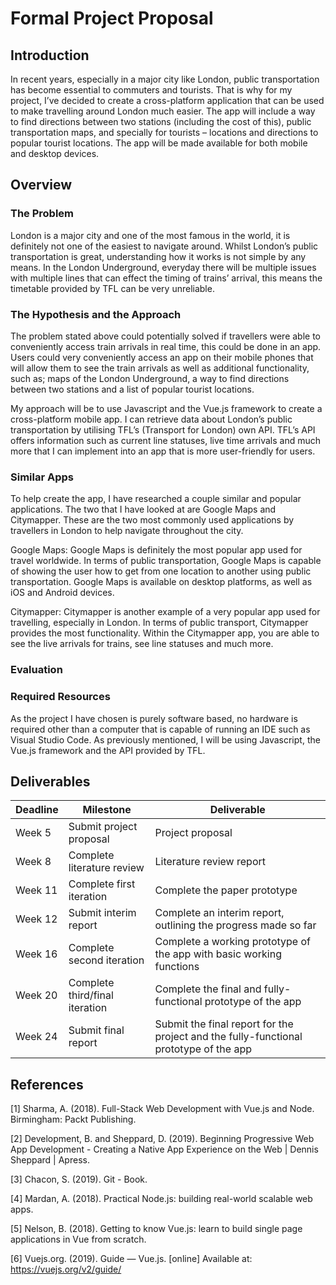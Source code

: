 # Formal Project Proposal

## Introduction

In recent years, especially in a major city like London, public transportation has become essential to commuters and tourists. That is why for my project, I’ve decided to create a cross-platform application that can be used to make travelling around London much easier. The app will include a way to find directions between two stations (including the cost of this), public transportation maps, and specially for tourists – locations and directions to popular tourist locations. The app will be made available for both mobile and desktop devices.

## Overview

### The Problem

London is a major city and one of the most famous in the world, it is definitely not one of the easiest to navigate around. Whilst London’s public transportation is great, understanding how it works is not simple by any means. In the London Underground, everyday there will be multiple issues with multiple lines that can effect the timing of trains’ arrival, this means the timetable provided by TFL can be very unreliable.

### The Hypothesis and the Approach

The problem stated above could potentially solved if travellers were able to conveniently access train arrivals in real time, this could be done in an app. Users could very conveniently access an app on their mobile phones that will allow them to see the train arrivals as well as additional functionality, such as; maps of the London Underground, a way to find directions between two stations and a list of popular tourist locations.

My approach will be to use Javascript and the Vue.js framework to create a cross-platform mobile app. I can retrieve data about London’s public transportation by utilising TFL’s (Transport for London) own API. TFL’s API offers information such as current line statuses, live time arrivals and much more that I can implement into an app that is more user-friendly for users.

### Similar Apps

To help create the app, I have researched a couple similar and popular applications. The two that I have looked at are Google Maps and Citymapper. These are the two most commonly used applications by travellers in London to help navigate throughout the city.

Google Maps: Google Maps is definitely the most popular app used for travel worldwide. In terms of public transportation, Google Maps is capable of showing the user how to get from one location to another using public transportation. Google Maps is available on desktop platforms, as well as iOS and Android devices.

Citymapper: Citymapper is another example of a very popular app used for travelling, especially in London. In terms of public transport, Citymapper provides the most functionality. Within the Citymapper app, you are able to see the live arrivals for trains, see line statuses and much more.

### Evaluation



### Required Resources

As the project I have chosen is purely software based, no hardware is required other than a computer that is capable of running an IDE such as Visual Studio Code. As previously mentioned, I will be using Javascript, the Vue.js framework and the API provided by TFL.

## Deliverables

| Deadline | Milestone | Deliverable |
| ---- | --------- | ----------- |
| Week 5 | Submit project proposal | Project proposal|
| Week 8 | Complete literature review | Literature review report|
| Week 11 | Complete first iteration | Complete the paper prototype |
| Week 12 | Submit interim report | Complete an interim report, outlining the progress made so far|
| Week 16 | Complete second iteration | Complete a working prototype of the app with basic working functions|
| Week 20 | Complete third/final iteration | Complete the final and fully-functional prototype of the app|
| Week 24 | Submit final report | Submit the final report for the project and the fully-functional prototype of the app|

## References

[1] Sharma, A. (2018). Full-Stack Web Development with Vue.js and Node. Birmingham: Packt Publishing.

[2] Development, B. and Sheppard, D. (2019). Beginning Progressive Web App Development - Creating a Native App Experience on the Web | Dennis Sheppard | Apress.

[3] Chacon, S. (2019). Git - Book.

[4] Mardan, A. (2018). Practical Node.js: building real-world scalable web apps.

[5] Nelson, B. (2018). Getting to know Vue.js: learn to build single page applications in Vue from scratch.

[6] Vuejs.org. (2019). Guide — Vue.js. [online] Available at: https://vuejs.org/v2/guide/ 
